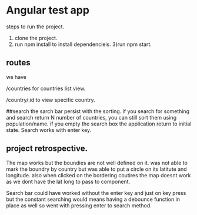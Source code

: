 # Angular test app

steps to run the project.
1) clone the project.
2) run npm install to install dependencieis.
3)run npm start.


## routes
we have   

/countries for countries list view.

/country/:id to view specific country.

##search
the sarch bar persist with the sorting. if you search for something and search return N number of countries, you can still sort them using population/name. if you empty the search box the application return to initial state.
Search works with enter key.

## project retrospective.

The map works but the boundies are not well defined on it. was not able to mark the boundry by country but was able to put a circle on its latitute and longitude. also when clicked on the bordering coutires the map doesnt work as we dont have the lat long to pass to component.

Search bar could have worked without the enter key and just on key press but the constant searching would means having a debounce function in place as well so went with pressing enter to search method.
